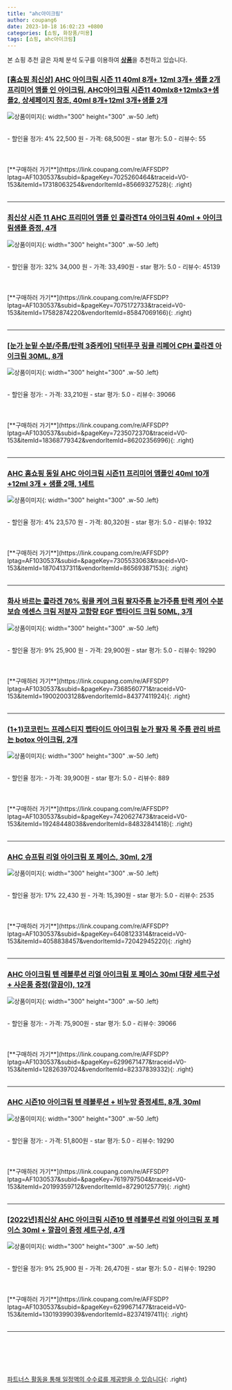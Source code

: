 ```yaml
---
title: "ahc아이크림"
author: coupang6
date: 2023-10-18 16:02:23 +0800
categories: [쇼핑, 화장품/미용]
tags: [쇼핑, ahc아이크림]
---
```


본 쇼핑 추천 글은 자체 분석 도구를 이용하여 [**상품**](https://link.coupang.com/a/bao1ui)을 추천하고 있습니다.

### [[홈쇼핑 최신상] AHC 아이크림 시즌 11 40ml 8개+ 12ml 3개+ 샘플 2개 프리미어 앰플 인 아이크림, AHC아이크림 시즌11 40mlx8+12mlx3+샘플2, 상세페이지 참조, 40ml 8개+12ml 3개+샘플 2개](https://link.coupang.com/re/AFFSDP?lptag=AF1030537&subid=&pageKey=7025260464&traceid=V0-153&itemId=17318063254&vendorItemId=85669327528)

![상품이미지](https://thumbnail6.coupangcdn.com/thumbnails/remote/230x230ex/image/vendor_inventory/91fb/df53bbdd95b853eab78ed7a4ca0f6d36ae4e494ca6823cae42217b4934f1.jpg){: width="300" height="300" .w-50 .left}


<br>
- 할인율 정가: 4%  22,500   원
- 가격: 68,500원
- star 평가: 5.0
- 리뷰수: 55
<br>
<br>
<br>
<br>
[**구매하러 가기**](https://link.coupang.com/re/AFFSDP?lptag=AF1030537&subid=&pageKey=7025260464&traceid=V0-153&itemId=17318063254&vendorItemId=85669327528){: .right}
<br>
<br>

---

### [최신상 시즌 11 AHC 프리미어 앰플 인 콜라겐T4 아이크림 40ml + 아이크림샘플 증정, 4개](https://link.coupang.com/re/AFFSDP?lptag=AF1030537&subid=&pageKey=7075172733&traceid=V0-153&itemId=17582874220&vendorItemId=85847069166)

![상품이미지](https://thumbnail9.coupangcdn.com/thumbnails/remote/230x230ex/image/vendor_inventory/93c2/85afcc04606989a8186cd1eb1363272f323c09f0e5ae19698aba906ec063.jpg){: width="300" height="300" .w-50 .left}


<br>
- 할인율 정가: 32%  34,000   원
- 가격: 33,490원
- star 평가: 5.0
- 리뷰수: 45139
<br>
<br>
<br>
<br>
[**구매하러 가기**](https://link.coupang.com/re/AFFSDP?lptag=AF1030537&subid=&pageKey=7075172733&traceid=V0-153&itemId=17582874220&vendorItemId=85847069166){: .right}
<br>
<br>

---

### [[눈가 눈밑 수분/주름/탄력 3중케어] 닥터푸쿠 링클 리페어 CPH 콜라겐 아이크림 30ML, 8개](https://link.coupang.com/re/AFFSDP?lptag=AF1030537&subid=&pageKey=7235072370&traceid=V0-153&itemId=18368779342&vendorItemId=86202356996)

![상품이미지](https://thumbnail8.coupangcdn.com/thumbnails/remote/230x230ex/image/vendor_inventory/1a56/5e1f96f8c841f468b6e09b4e411dfa64c09f1375505f8db423993286eabe.jpg){: width="300" height="300" .w-50 .left}


<br>
- 할인율 정가: 
- 가격: 33,210원
- star 평가: 5.0
- 리뷰수: 39066
<br>
<br>
<br>
<br>
[**구매하러 가기**](https://link.coupang.com/re/AFFSDP?lptag=AF1030537&subid=&pageKey=7235072370&traceid=V0-153&itemId=18368779342&vendorItemId=86202356996){: .right}
<br>
<br>

---

### [AHC 홈쇼핑 동일 AHC 아이크림 시즌11 프리미어 앰플인 40ml 10개 +12ml 3개 + 샘플 2매, 1세트](https://link.coupang.com/re/AFFSDP?lptag=AF1030537&subid=&pageKey=7305533063&traceid=V0-153&itemId=18704137311&vendorItemId=86569387153)

![상품이미지](https://thumbnail8.coupangcdn.com/thumbnails/remote/230x230ex/image/vendor_inventory/9418/a94e67703a3395e4499ee4d3d719c7ff6a6c5fc505a3bd674886abd13335.jpg){: width="300" height="300" .w-50 .left}


<br>
- 할인율 정가: 4%  23,570   원
- 가격: 80,320원
- star 평가: 5.0
- 리뷰수: 1932
<br>
<br>
<br>
<br>
[**구매하러 가기**](https://link.coupang.com/re/AFFSDP?lptag=AF1030537&subid=&pageKey=7305533063&traceid=V0-153&itemId=18704137311&vendorItemId=86569387153){: .right}
<br>
<br>

---

### [화사 바르는 콜라겐 76% 링클 케어 크림 팔자주름 눈가주름 탄력 케어 수분 보습 에센스 크림 저분자 고함량 EGF 펩타이드 크림 50ML, 3개](https://link.coupang.com/re/AFFSDP?lptag=AF1030537&subid=&pageKey=7368560771&traceid=V0-153&itemId=19002003128&vendorItemId=84377411924)

![상품이미지](https://thumbnail10.coupangcdn.com/thumbnails/remote/230x230ex/image/vendor_inventory/899b/a71e9745c1ff90a00daa5d4983278e5e38aa639ca554ef973b915d2d29e4.jpg){: width="300" height="300" .w-50 .left}


<br>
- 할인율 정가: 9%  25,900   원
- 가격: 29,900원
- star 평가: 5.0
- 리뷰수: 19290
<br>
<br>
<br>
<br>
[**구매하러 가기**](https://link.coupang.com/re/AFFSDP?lptag=AF1030537&subid=&pageKey=7368560771&traceid=V0-153&itemId=19002003128&vendorItemId=84377411924){: .right}
<br>
<br>

---

### [(1+1)코코린느 프레스티지 펩타이드 아이크림 눈가 팔자 목 주름 관리 바르는 botox 아이크림, 2개](https://link.coupang.com/re/AFFSDP?lptag=AF1030537&subid=&pageKey=7420627473&traceid=V0-153&itemId=19248448038&vendorItemId=84832841418)

![상품이미지](https://thumbnail9.coupangcdn.com/thumbnails/remote/230x230ex/image/vendor_inventory/c14d/06209570283913eef1b2ffc0c03fd59b7864d437e0c2897e498f15550e8b.jpg){: width="300" height="300" .w-50 .left}


<br>
- 할인율 정가: 
- 가격: 39,900원
- star 평가: 5.0
- 리뷰수: 889
<br>
<br>
<br>
<br>
[**구매하러 가기**](https://link.coupang.com/re/AFFSDP?lptag=AF1030537&subid=&pageKey=7420627473&traceid=V0-153&itemId=19248448038&vendorItemId=84832841418){: .right}
<br>
<br>

---

### [AHC 슈프림 리얼 아이크림 포 페이스, 30ml, 2개](https://link.coupang.com/re/AFFSDP?lptag=AF1030537&subid=&pageKey=6408123314&traceid=V0-153&itemId=4058838457&vendorItemId=72042945220)

![상품이미지](https://thumbnail6.coupangcdn.com/thumbnails/remote/230x230ex/image/retail/images/4023575887589961-0150f52f-f3ac-42df-88eb-00fea7d85107.jpg){: width="300" height="300" .w-50 .left}


<br>
- 할인율 정가: 17%  22,430   원
- 가격: 15,390원
- star 평가: 5.0
- 리뷰수: 2535
<br>
<br>
<br>
<br>
[**구매하러 가기**](https://link.coupang.com/re/AFFSDP?lptag=AF1030537&subid=&pageKey=6408123314&traceid=V0-153&itemId=4058838457&vendorItemId=72042945220){: .right}
<br>
<br>

---

### [AHC 아이크림 텐 레볼루션 리얼 아이크림 포 페이스 30ml 대량 세트구성 + 사은품 증정(깔끔이), 12개](https://link.coupang.com/re/AFFSDP?lptag=AF1030537&subid=&pageKey=6299671477&traceid=V0-153&itemId=12826397024&vendorItemId=82337839332)

![상품이미지](https://thumbnail9.coupangcdn.com/thumbnails/remote/230x230ex/image/vendor_inventory/0b88/a2e92239b8e4cbe89395f5a860f111958936bc6773bd8e8334b796fcd637.JPG){: width="300" height="300" .w-50 .left}


<br>
- 할인율 정가: 
- 가격: 75,900원
- star 평가: 5.0
- 리뷰수: 39066
<br>
<br>
<br>
<br>
[**구매하러 가기**](https://link.coupang.com/re/AFFSDP?lptag=AF1030537&subid=&pageKey=6299671477&traceid=V0-153&itemId=12826397024&vendorItemId=82337839332){: .right}
<br>
<br>

---

### [AHC 시즌10 아이크림 텐 레볼루션 + 비누망 증정세트, 8개, 30ml](https://link.coupang.com/re/AFFSDP?lptag=AF1030537&subid=&pageKey=7619797504&traceid=V0-153&itemId=20199359712&vendorItemId=87290125779)

![상품이미지](https://thumbnail8.coupangcdn.com/thumbnails/remote/230x230ex/image/vendor_inventory/cfbc/6b4cc963c3fee56d40ed4ebfbe2a741b634d199962c2a0d3408a9f12a472.jpg){: width="300" height="300" .w-50 .left}


<br>
- 할인율 정가: 
- 가격: 51,800원
- star 평가: 5.0
- 리뷰수: 19290
<br>
<br>
<br>
<br>
[**구매하러 가기**](https://link.coupang.com/re/AFFSDP?lptag=AF1030537&subid=&pageKey=7619797504&traceid=V0-153&itemId=20199359712&vendorItemId=87290125779){: .right}
<br>
<br>

---

### [[2022년]최신상 AHC 아이크림 시즌10 텐 레볼루션 리얼 아이크림 포 페이스 30ml + 깔끔이 증정 세트구성, 4개](https://link.coupang.com/re/AFFSDP?lptag=AF1030537&subid=&pageKey=6299671477&traceid=V0-153&itemId=13019399039&vendorItemId=82374197411)

![상품이미지](https://thumbnail10.coupangcdn.com/thumbnails/remote/230x230ex/image/vendor_inventory/080a/275b27a00d22e5825739658d11a4898541270c9e4e3599a03d2586500af7.JPG){: width="300" height="300" .w-50 .left}


<br>
- 할인율 정가: 9%  25,900   원
- 가격: 26,470원
- star 평가: 5.0
- 리뷰수: 19290
<br>
<br>
<br>
<br>
[**구매하러 가기**](https://link.coupang.com/re/AFFSDP?lptag=AF1030537&subid=&pageKey=6299671477&traceid=V0-153&itemId=13019399039&vendorItemId=82374197411){: .right}
<br>
<br>

---
<br><br><br><br><br> [파트너스 활동을 통해 일정액의 수수료를 제공받을 수 있습니다](https://link.coupang.com/a/bao1ui){: .right}